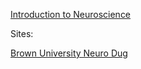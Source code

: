 [Introduction to Neuroscience](https://ocw.mit.edu/courses/brain-and-cognitive-sciences/9-01-introduction-to-neuroscience-fall-2007/index.htm)


Sites:

[Brown University Neuro Dug](http://brownuniversityneurodug.webflow.io/)
